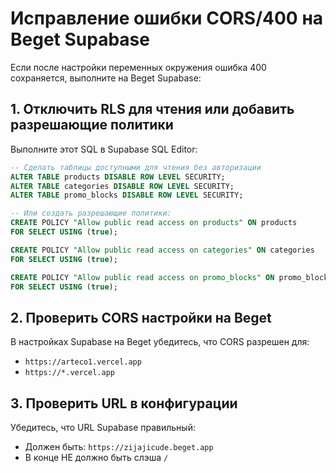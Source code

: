 # Исправление ошибки CORS/400 на Beget Supabase

Если после настройки переменных окружения ошибка 400 сохраняется, выполните на Beget Supabase:

## 1. Отключить RLS для чтения или добавить разрешающие политики

Выполните этот SQL в Supabase SQL Editor:

```sql
-- Сделать таблицы доступными для чтения без авторизации
ALTER TABLE products DISABLE ROW LEVEL SECURITY;
ALTER TABLE categories DISABLE ROW LEVEL SECURITY;
ALTER TABLE promo_blocks DISABLE ROW LEVEL SECURITY;

-- Или создать разрешающие политики:
CREATE POLICY "Allow public read access on products" ON products
FOR SELECT USING (true);

CREATE POLICY "Allow public read access on categories" ON categories
FOR SELECT USING (true);

CREATE POLICY "Allow public read access on promo_blocks" ON promo_blocks
FOR SELECT USING (true);
```

## 2. Проверить CORS настройки на Beget

В настройках Supabase на Beget убедитесь, что CORS разрешен для:
- `https://arteco1.vercel.app`
- `https://*.vercel.app`

## 3. Проверить URL в конфигурации

Убедитесь, что URL Supabase правильный:
- Должен быть: `https://zijajicude.beget.app`
- В конце НЕ должно быть слэша `/`

